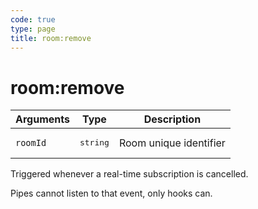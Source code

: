 ```yaml
---
code: true
type: page
title: room:remove
---
```


# room:remove

<SinceBadge version="1.0.0" />

| Arguments | Type              | Description            |
| --------- | ----------------- | ---------------------- |
| `roomId`  | <pre>string</pre> | Room unique identifier |

Triggered whenever a real-time subscription is cancelled.

<div class="alert alert-info">Pipes cannot listen to that event, only hooks can.</div>
